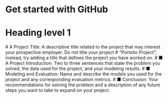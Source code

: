 # Get started with GitHub
<h1>Heading level 1</h1>
# A Project Title: A descriptive title related to the project that may interest your prospective employer. Do not title your project 
# “Portolio Project”; instead, try adding a title that defines the project you have worked on.
# ■ A Project Introduction: Two to three sentences that state the problem you solved, the data used for the project, and your modeling results.
# ■ Modeling and Evaluation: Name and describe the models you used for the project and any corresponding evaluation metrics.
# ■ Conclusion: Your recommendations for solving the problem and a description of any future steps you want to take to expand on your project.
